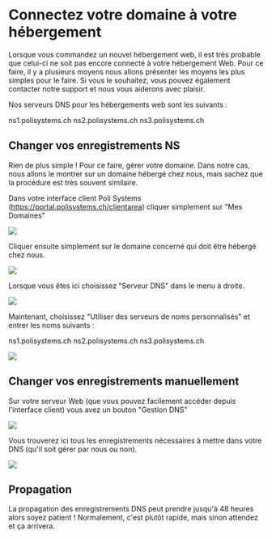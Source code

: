 # Connectez votre domaine à votre hébergement

Lorsque vous commandez un nouvel hébergement web, il est très probable que celui-ci ne soit pas encore connecté à votre hébergement Web.
Pour ce faire, il y a plusieurs moyens nous allons présenter les moyens les plus simples pour le faire.
Si vous le souhaitez, vous pouvez également contacter notre support et nous vous aiderons avec plaisir.

Nos serveurs DNS pour les hébergements web sont les suivants :

ns1.polisystems.ch
ns2.polisystems.ch
ns3.polisystems.ch

## Changer vos enregistrements NS

Rien de plus simple !
Pour ce faire, gérer votre domaine.
Dans notre cas, nous allons le montrer sur un domaine hébergé chez nous, mais sachez que la procédure est très souvent similaire.

Dans votre interface client Poli Systems (https://portal.polisystems.ch/clientarea) cliquer simplement sur "Mes Domaines"

![](https://i.imgur.com/v2hOIeC.png)

Cliquer ensuite simplement sur le domaine concerné qui doit être hébergé chez nous.

![](https://i.imgur.com/mWPBtpi.png)

Lorsque vous êtes ici choisissez "Serveur DNS" dans le menu à droite.

![](https://i.imgur.com/vEbIrn3.png)

Maintenant, choisissez "Utiliser des serveurs de noms personnalisés" et entrer les noms suivants :

ns1.polisystems.ch
ns2.polisystems.ch
ns3.polisystems.ch

![](https://i.imgur.com/hsKEpGU.png)

## Changer vos enregistrements manuellement

Sur votre serveur Web (que vous pouvez facilement accéder depuis l'interface client) vous avez un bouton "Gestion DNS"

![](https://i.imgur.com/IfwI0Fr.png)

Vous trouverez ici tous les enregistrements nécessaires à mettre dans votre DNS (qu'il soit gérer par nous ou non).

![](https://i.imgur.com/FITpiOj.png)


## Propagation

La propagation des enregistrements DNS peut prendre jusqu'à 48 heures alors soyez patient ! Normalement, c'est plutôt rapide, mais sinon attendez et ça arrivera.
